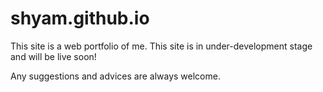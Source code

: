 # shyam.github.io

This site is a web portfolio of me.
This site is in under-development stage and will be live soon!

Any suggestions and advices are always welcome.
